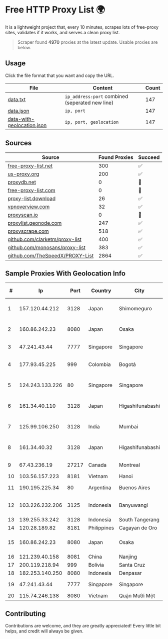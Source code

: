 
# Free HTTP Proxy List 🌍

It is a lightweight project that, every 10 minutes, scrapes lots of free-proxy sites, validates if it works, and serves a clean proxy list.


> Scraper found **4970** proxies at the latest update. Usable proxies are below.

## Usage

Click the file format that you want and copy the URL.


|File|Content|Count|
|----|-------|-----|
|[data.txt](https://raw.githubusercontent.com/themiralay/Proxy-List-World/master/data.txt)|`ip_address:port` combined (seperated new line)|147|
|[data.json](https://raw.githubusercontent.com/themiralay/Proxy-List-World/master/data.json)|`ip, port`|147|
|[data-with-geolocation.json](https://raw.githubusercontent.com/themiralay/Proxy-List-World/master/data-with-geolocation.json)|`ip, port, geolocation`|147|

## Sources

|Source|Found Proxies|Succeed|
|------|-------------|-------|
|[free-proxy-list.net](https://free-proxy-list.net)|300|✅|
|[us-proxy.org](https://www.us-proxy.org)|200|✅|
|[proxydb.net](http://proxydb.net)|0|🚫|
|[free-proxy-list.com](https://free-proxy-list.com/?page=&port=&type%5B%5D=http&type%5B%5D=https&up_time=0&search=Search)|0|🚫|
|[proxy-list.download](https://www.proxy-list.download/HTTP)|26|✅|
|[vpnoverview.com](https://vpnoverview.com/privacy/anonymous-browsing/free-proxy-servers)|32|✅|
|[proxyscan.io](https://www.proxyscan.io)|0|🚫|
|[proxylist.geonode.com](https://proxylist.geonode.com/api/proxy-list?limit=300&page=1&sort_by=lastChecked&sort_type=desc&protocols=http,https)|247|✅|
|[proxyscrape.com](https://api.proxyscrape.com/v2/?request=displayproxies&protocol=http&timeout=10000&country=all&ssl=all&anonymity=all)|518|✅|
|[github.com/clarketm/proxy-list](https://raw.githubusercontent.com/clarketm/proxy-list/master/proxy-list-raw.txt)|400|✅|
|[github.com/monosans/proxy-list](https://raw.githubusercontent.com/monosans/proxy-list/main/proxies/http.txt)|383|✅|
|[github.com/TheSpeedX/PROXY-List](https://raw.githubusercontent.com/TheSpeedX/PROXY-List/master/http.txt)|2864|✅|


## Sample Proxies With Geolocation Info

|#|Ip|Port|Country|City|Internet Service Provider|
|-|--|----|-------|----|-------------------------|
|1|157.120.44.212|3128|Japan|Shimomeguro|NTT PC Communications, Inc.|
|2|160.86.242.23|8080|Japan|Osaka|Sony Network Communications Inc|
|3|47.241.43.44|7777|Singapore|Singapore|Alibaba Cloud LLC|
|4|177.93.45.225|999|Colombia|Bogotá|TV AZTECA SUCURSAL COLOMBIA|
|5|124.243.133.226|80|Singapore|Singapore|Huawei International Pte. Ltd.|
|6|161.34.40.110|3128|Japan|Higashifunabashi|NTT PC Communications, Inc.|
|7|125.99.106.250|3128|India|Mumbai|Hathway IP over Cable Internet Access|
|8|161.34.40.32|3128|Japan|Higashifunabashi|NTT PC Communications, Inc.|
|9|67.43.236.19|27217|Canada|Montreal|GloboTech Communications|
|10|103.56.157.223|8181|Vietnam|Hanoi|VCCORP|
|11|190.195.225.34|80|Argentina|Buenos Aires|Telecom Argentina S.A.|
|12|103.226.232.206|3125|Indonesia|Banyuwangi|PT Jaringan Multimedia Indonesia|
|13|139.255.33.242|3128|Indonesia|South Tangerang|PT. LINKNET|
|14|120.28.189.82|8181|Philippines|Cagayan de Oro|Globe Telecom|
|15|160.86.242.23|8080|Japan|Osaka|Sony Network Communications Inc|
|16|121.239.40.158|8081|China|Nanjing|Chinanet|
|17|200.119.218.94|999|Bolivia|Santa Cruz|Cotas Ltda.|
|18|182.253.140.250|8080|Indonesia|Denpasar|Biznet Networks|
|19|47.241.43.44|7777|Singapore|Singapore|Alibaba Cloud LLC|
|20|115.74.246.138|8080|Vietnam|Quận Mười Một|VIETELxdsl|



## Contributing

Contributions are welcome, and they are greatly appreciated! Every
little bit helps, and credit will always be given.

